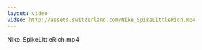 ```yaml
---
layout: video
video: http://assets.switzerland.com/Nike_SpikeLittleRich.mp4
---
```

Nike_SpikeLittleRich.mp4
